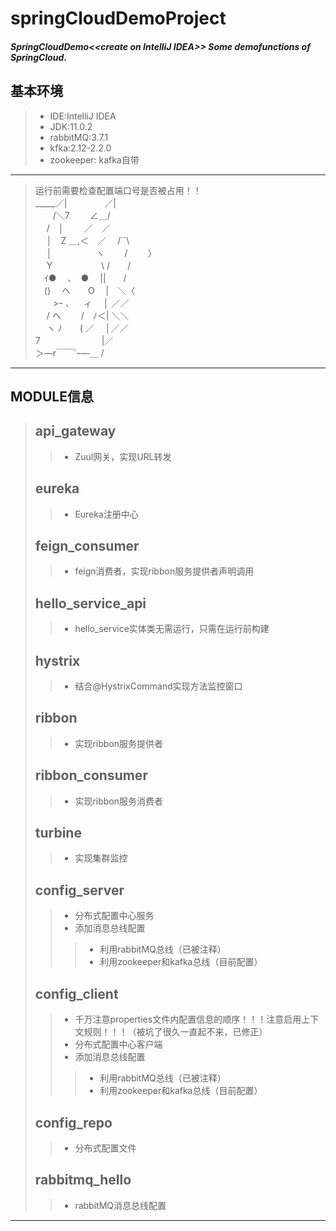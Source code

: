 springCloudDemoProject
=============================================
##### SpringCloudDemo&lt;&lt;create on IntelliJ IDEA>> Some demofunctions of SpringCloud.
## 基本环境
>* IDE:IntelliJ IDEA
>* JDK:11.0.2
>* rabbitMQ:3.7.1
>* kfka:2.12-2.2.0
>* zookeeper: kafka自带
---------------------------------------------
>运行前需要检查配置端口号是否被占用！！<Br/>
>_____／|　　　　 ／|        <Br/>
>　　/＼7　　   ∠＿/        <Br/>
>　 /　│　　 ／　／          <Br/>
>　 │　Z ＿,＜　／　   /``\   <Br/>
>　 │　　　　　ヽ　　 /　　 〉 <Br/>
>　 Y　　　　  　  \ /　　/   <Br/>
>　ｲ●　 ､　●　    ||　　/    <Br/>
>　()　 へ　　O 　|　＼〈    <Br/>
>　　>ｰ ､ 　 ィ　 │ ／／     <Br/>
>　 / へ　　 /　ﾉ＜| ＼＼    <Br/>
>　 ヽ ﾉ　　( ／　 │／／     <Br/>
>  7　　　　　　　|／       <Br/>
>  ＞―r￣￣`ｰ―＿ /         <Br/>
----------------------------------------------
MODULE信息
---------------------------------------------
>## api_gateway 
>>* Zuul网关，实现URL转发
>
>## eureka
>>* Eureka注册中心
>
>## feign_consumer 
>>* feign消费者，实现ribbon服务提供者声明调用
>
>## hello_service_api
>>* hello_service实体类无需运行，只需在运行前构建
>
>## hystrix 
>>* 结合@HystrixCommand实现方法监控窗口
>
>## ribbon 
>>* 实现ribbon服务提供者
>
>## ribbon_consumer
>>* 实现ribbon服务消费者
>
>## turbine
>>* 实现集群监控
>
>## config_server
>>* 分布式配置中心服务
>>* 添加消息总线配置
>>>* 利用rabbitMQ总线（已被注释）
>>>* 利用zookeeper和kafka总线（目前配置）
>
>## config_client
>>* 千万注意properties文件内配置信息的顺序！！！注意启用上下文规则！！！（被坑了很久一直起不来，已修正）
>>* 分布式配置中心客户端
>>* 添加消息总线配置
>>>* 利用rabbitMQ总线（已被注释）
>>>* 利用zookeeper和kafka总线（目前配置）
>
>## config_repo
>>* 分布式配置文件
>
>## rabbitmq_hello
>>* rabbitMQ消息总线配置
-------------------------------------------------------

